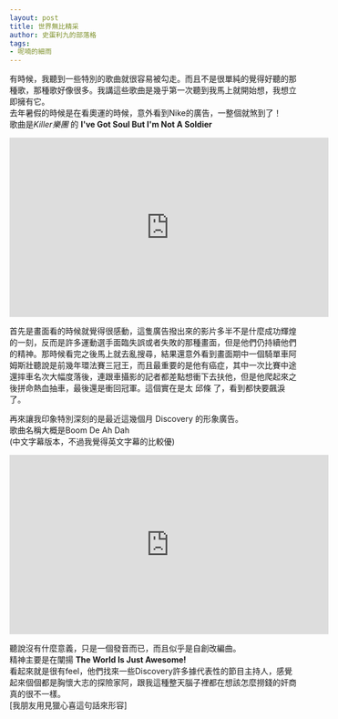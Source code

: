 ```yaml
---
layout: post
title: 世界無比精采
author: 史蛋利九的部落格
tags:
- 呢喃的細雨
---
```


有時候，我聽到一些特別的歌曲就很容易被勾走。而且不是很單純的覺得好聽的那種歌，那種歌好像很多。我講這些歌曲是幾乎第一次聽到我馬上就開始想，我想立即擁有它。  
去年暑假的時候是在看奧運的時候，意外看到Nike的廣告，一整個就煞到了！  
歌曲是*Killer樂團* 的 **I've Got Soul But I'm Not A Soldier**  

<iframe width="560" height="315" src="https://www.youtube.com/embed/DIPbTvDbF2k" frameborder="0" allow="accelerometer; autoplay; encrypted-media; gyroscope; picture-in-picture" allowfullscreen></iframe>

首先是畫面看的時候就覺得很感動，這隻廣告撥出來的影片多半不是什麼成功輝煌的一刻，反而是許多運動選手面臨失誤或者失敗的那種畫面，但是他們仍持續他們的精神。那時候看完之後馬上就去亂搜尋，結果還意外看到畫面期中一個騎單車阿姆斯壯聽說是前幾年環法賽三冠王，而且最重要的是他有癌症，其中一次比賽中途還摔車名次大幅度落後，連跟車攝影的記者都差點想衝下去扶他，但是他爬起來之後拼命熱血抽車，最後還是衝回冠軍。這個實在是太 邱條 了，看到都快要飆淚了。  

再來讓我印象特別深刻的是最近這幾個月 Discovery 的形象廣告。  
歌曲名稱大概是Boom De Ah Dah  
(中文字幕版本，不過我覺得英文字幕的比較優)  
<iframe width="560" height="315" src="https://www.youtube.com/embed/xvS403Jrr7o" frameborder="0" allow="accelerometer; autoplay; encrypted-media; gyroscope; picture-in-picture" allowfullscreen></iframe>

聽說沒有什麼意義，只是一個發音而已，而且似乎是自創改編曲。  
精神主要是在闡揚 **The World Is Just Awesome!**  
看起來就是很有feel，他們找來一些Discovery許多據代表性的節目主持人，感覺起來個個都是胸懷大志的探險家阿，跟我這種整天腦子裡都在想該怎麼撈錢的奸商真的很不一樣。  
[我朋友用見獵心喜這句話來形容]  
